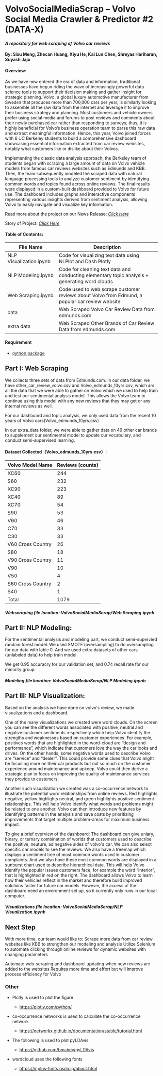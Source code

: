 # VolvoSocialMediaScrap – Volvo Social Media Crawler & Predictor #2 (DATA-X)
#### *A repository for web scraping of Volvo car reviews* 

#### By: Sixu Meng, Zhecan Huang, Xiyu He, Kai Lun Chen, Shreyas Hariharan, Suyash Jaju


#### Overview: 
As we have now entered the era of data and information, traditional businesses have begun riding the wave of increasingly powerful data science tools to support their decision making and gather insight for strategic planning. Volvo, a global luxury automotive manufacturer from Sweden that produces more than 700,000 cars per year, is similarly looking to assemble all the raw data from the internet and leverage it to improve their business strategy and planning. Most customers and vehicle owners prefer using social media and forums to post reviews and comments about their newly purchased car rather than responding to surveys; thus, it is highly beneficial for Volvo’s business operation team to parse this raw data and extract meaningful information. Hence, this year, Volvo joined forces with 6 UC Berkeley students to build a comprehensive dashboard showcasing essential information extracted from car review websites, notably what customers like or dislike about their Volvos. 

Implementing the classic data analysis approach, the Berkeley team of students began with scraping a large amount of data on Volvo vehicle models from famous car reviews websites such as Edmunds and KBB. Then, the team subsequently modeled the scraped data with natural language processing tools to analyze customer sentiment by identifying common words and topics found across online reviews. The final results were displayed in a custom-built dashboard provided to Volvo for future use. The dashboard includes graphs and interactive components representing various insights derived from sentiment analysis, allowing Volvo to easily navigate and visualize key information. 


Read more about the project on our News Release: *[Click Here](https://docs.google.com/document/d/1__y8xFW6x_ceoO0J9vSxzERt0ygRiZAzwPgxR2AduFo/edit?usp=sharing)*

Story of Project: *[Click Here](https://drive.google.com/file/d/1jNIdr0YYvRiAqAeUiLbnZIr0yQxRonUG/view?usp=sharing)*

#### Table of Contents: 
| File Name | Description |
| --- | ----------- |
| NLP Visualization.ipynb | Code for visualizing text data using NLPlot and Dash Plotly| 
| NLP Modeling.ipynb | Code for cleaning text data and conducting elementary topic analysis + generating word clouds | 
| Web Scraping.ipynb | Code used to web scrape customer reviews about Volvo from Edmund, a popular car review website| 
| data | Web Scraped Volvo Car Review Data from edmunds.com|
| extra data | Web Scraped Other Brands of Car Review Data from edmunds.com | 

#### Requirement
- [python package](https://github.com/smeng3/VolvoSocialMediaScrap/blob/main/requirements.txt)

## Part I: Web Scraping

We collects three sets of data from Edmunds.com. In our data folder, we have other_car_review_volvo.csv and Volvo_edmunds_10yrs.csv, which ars all the data that we were able to gather on Volvo which we used to help train and test our sentimental analysis model. This allows the Volvo team to continue using this model with any new reviews that they may get or any internal reviews as well.

For our dashboard and topic analysis, we only used data from the recent 10 years of Volvo cars(Volvo_edmunds_10yrs.csv)

In our extra_data folder, we were able to gather data on 49 other car brands to supplement our sentimental model to update our vocabulary, and conduct semi-supervised learning.


#### Dataset Collected（Volvo_edmunds_10yrs.csv）:
| Volvo Model Name | Reviews (counts) |
| --- | ----------- |
|XC60|244|
|S60|232|
|XC90|223|
|XC40|89|
|XC70|54|
|S90|53|
|V60|46|
|C70|33|
|C30|33|
|V60 Cross Country|26|
|S80|18|
|V90 Cross Country|11|
|V90|10|
|V50|4|
|S60 Cross Country|2|
|S40|1|
|Total|1079|

##### Webscraping file location: VolvoSocialMediaScrap/Web Scraping.ipynb


## Part II: NLP Modeling:

For the sentimental analysis and modeling part, we conduct semi-supervied random forest model. We used SMOTE (oversampling) to do oversampling for our data with lable 0. And we used extra datasets of other cars (unlabeled data) to help train model.

We get 0.95 accuracry for our validation set, and 0.74 recall rate for our minority group. 

##### Modeling file location: VolvoSocialMediaScrap/NLP Modeling.ipynb


## Part III: NLP Visualization:

Based on the analysis we have done on volvo's review, we made visualizations and a dashboard.

One of the many visualizations we created were word clouds. On the screen you can see the different words associated with positive, neutral and negative customer sentiments respectively which help Volvo identify the strengths and weaknesses based on customer experiences. 
For example, positives words that are highlighted in the word-cloud are “design and performance”, which indicate that customers love the way the car looks and drives. On the other hands, some negative words used to describe Volvo are  “service” and “dealer”. This could provide some clues that Volvo might be focusing more on their car products but not so much on the customer experience around maintenance and upkeep. Volvo could then derive a strategic plan to focus on improving the quality of maintenance services they provide to customers!

Another such visualization we created was a co-occurrence network to illustrate the potential word relationships from online reviews. Red highlights negative, yellow highlights neutral, and green highlights positive sentiment-relationships. 
This will help Volvo identify what words and problems might be related to one another. Volvo can then introduce new features by identifying patterns in the analysis and save costs by prioritizing improvements that target multiple problem-areas for maximum business impact.

To give a brief overview of the dashboard: The dashboard can give uniary, binary, or ternary combination of worlds that customers used to describe the positive, neuture, ad negative sides of volvo's car. We can also select specific car models to see the reviews. We also have a treemap which displays a sentiment tree of most common words used in customer complaints. And we also have these most common words are displayed in a sunburst chart used to describe hierarchical data. This will help Volvo identify the popular issues customers face, for example the word “interior”, that is highlighted in red on the right. The dashboard allows Volvo to learn how their vehicles reflect in the market and therefore build improved solutions faster for future car models. However, the access of the dashboard need an environment set up, so it currently only runs in our local computer.


##### Visualizations file location: VolvoSocialMediaScrap/NLP Visualization.ipynb


## Next Step
With more time, our team would like to: 
Scrape more data from car review websites like KBB to strengthen our modeling and analysis
Utilize Selenium to automate clicking through online reviews for dynamic websites with changing parameters 

Automate web-scraping and dashboard-updating when new reviews are added to the websites
Requires more time and effort but will improve process efficiency for Volvo




### Other

- Plotly is used to plot the figure
    - https://plotly.com/python/

- co-occurrence networks is used to calculate the co-occurrence network
    - https://networkx.github.io/documentation/stable/tutorial.html

- The following is used to plot pyLDAvis
    - https://github.com/bmabey/pyLDAvis

- wordcloud uses the following fonts
    - https://mplus-fonts.osdn.jp/about.html
